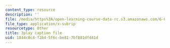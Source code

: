 ```yaml
---
content_type: resource
description: ''
file: /media/https%3A/open-learning-course-data-rc.s3.amazonaws.com/6-00-introduction-to-computer-science-and-programming-fall-2008/1844c8c4f2b45f6cbe817bf881dfd41d_IZaAUwW7OsU.vtt
file_type: application/x-subrip
resourcetype: Other
title: 3play caption file
uid: 1844c8c4-f2b4-5f6c-be81-7bf881dfd41d
---
```

